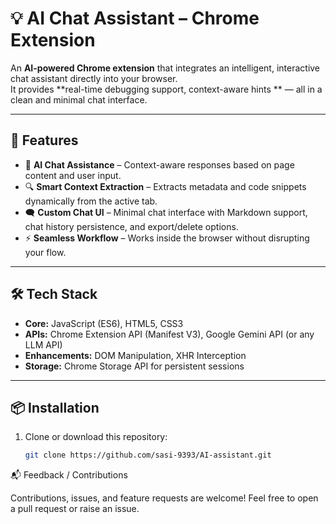 # 💡 AI Chat Assistant – Chrome Extension

An **AI-powered Chrome extension** that integrates an intelligent, interactive chat assistant directly into your browser.  
It provides **real-time debugging support, context-aware hints ** — all in a clean and minimal chat interface.  

---

## 🚀 Features
- 🤖 **AI Chat Assistance** – Context-aware responses based on page content and user input.  
- 🔍 **Smart Context Extraction** – Extracts metadata and code snippets dynamically from the active tab.  
- 🗨️ **Custom Chat UI** – Minimal chat interface with Markdown support, chat history persistence, and export/delete options.  
- ⚡ **Seamless Workflow** – Works inside the browser without disrupting your flow.  

---

## 🛠️ Tech Stack
- **Core:** JavaScript (ES6), HTML5, CSS3  
- **APIs:** Chrome Extension API (Manifest V3), Google Gemini API (or any LLM API)  
- **Enhancements:** DOM Manipulation, XHR Interception
- **Storage:** Chrome Storage API for persistent sessions  

---

## 📦 Installation
1. Clone or download this repository:
   ```bash
   git clone https://github.com/sasi-9393/AI-assistant.git

📬 Feedback / Contributions

Contributions, issues, and feature requests are welcome!
Feel free to open a pull request or raise an issue.
